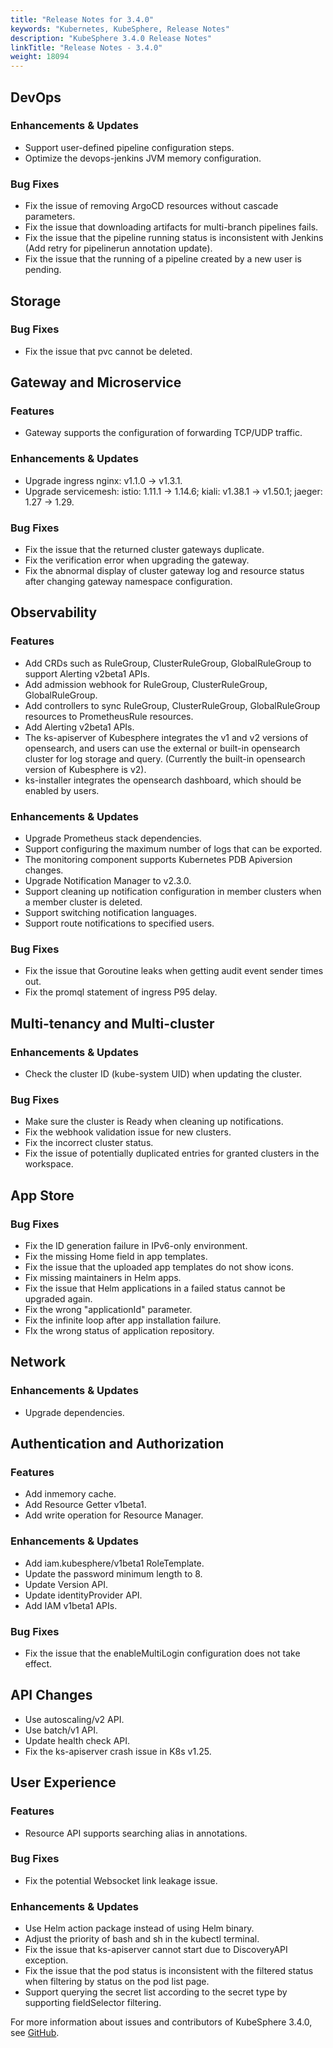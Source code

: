 ```yaml
---
title: "Release Notes for 3.4.0"
keywords: "Kubernetes, KubeSphere, Release Notes"
description: "KubeSphere 3.4.0 Release Notes"
linkTitle: "Release Notes - 3.4.0"
weight: 18094
---
```


## DevOps

### Enhancements & Updates

- Support user-defined pipeline configuration steps. 
- Optimize the devops-jenkins JVM memory configuration. 

### Bug Fixes

- Fix the issue of removing ArgoCD resources without cascade parameters.
- Fix the issue that downloading artifacts for multi-branch pipelines fails. 
- Fix the issue that the pipeline running status is inconsistent with Jenkins (Add retry for pipelinerun annotation update). 
- Fix the issue that the running of a pipeline created by a new user is pending. 


## Storage

### Bug Fixes

- Fix the issue that pvc cannot be deleted.

## Gateway and Microservice

### Features

- Gateway supports the configuration of forwarding TCP/UDP traffic.

### Enhancements & Updates

- Upgrade ingress nginx: v1.1.0 -> v1.3.1.
- Upgrade servicemesh: 
istio: 1.11.1 -> 1.14.6; kiali: v1.38.1 -> v1.50.1; jaeger: 1.27 -> 1.29.

### Bug Fixes

- Fix the issue that the returned cluster gateways duplicate. 
- Fix the verification error when upgrading the gateway. 
- Fix the abnormal display of cluster gateway log and resource status after changing gateway namespace configuration. 

## Observability

### Features

- Add CRDs such as RuleGroup, ClusterRuleGroup, GlobalRuleGroup to support Alerting v2beta1 APIs. 
- Add admission webhook for RuleGroup, ClusterRuleGroup, GlobalRuleGroup. 
- Add controllers to sync RuleGroup, ClusterRuleGroup, GlobalRuleGroup resources to PrometheusRule resources. 
- Add Alerting v2beta1 APIs. 
- The ks-apiserver of Kubesphere integrates the v1 and v2 versions of opensearch, and users can use the external or built-in opensearch cluster for log storage and query. (Currently the built-in opensearch version of Kubesphere is v2). 
- ks-installer integrates the opensearch dashboard, which should be enabled by users. 

### Enhancements & Updates
- Upgrade Prometheus stack dependencies. 
- Support configuring the maximum number of logs that can be exported.
- The monitoring component supports Kubernetes PDB Apiversion changes.
- Upgrade Notification Manager to v2.3.0. 
- Support cleaning up notification configuration in member clusters when a member cluster is deleted. 
- Support switching notification languages. 
- Support route notifications to specified users. 

### Bug Fixes

- Fix the issue that Goroutine leaks when getting audit event sender times out.
- Fix the promql statement of ingress P95 delay. 


## Multi-tenancy and Multi-cluster

### Enhancements & Updates

- Check the cluster ID (kube-system UID) when updating the cluster. 

### Bug Fixes

- Make sure the cluster is Ready when cleaning up notifications.
- Fix the webhook validation issue for new clusters. 
- Fix the incorrect cluster status. 
- Fix the issue of potentially duplicated entries for granted clusters in the workspace.


## App Store

### Bug Fixes

- Fix the ID generation failure in IPv6-only environment. 
- Fix the missing Home field in app templates. 
- Fix the issue that the uploaded app templates do not show icons.
- Fix missing maintainers in Helm apps. 
- Fix the issue that Helm applications in a failed status cannot be upgraded again. 
- Fix the wrong "applicationId" parameter. 
- Fix the infinite loop after app installation failure. 
- FIx the wrong status of application repository. 


## Network

### Enhancements & Updates

- Upgrade dependencies.


## Authentication and Authorization

### Features

- Add inmemory cache.
- Add Resource Getter v1beta1.
- Add write operation for Resource Manager. 

### Enhancements & Updates

- Add iam.kubesphere/v1beta1 RoleTemplate.
- Update the password minimum length to 8.
- Update Version API.
- Update identityProvider API. 
- Add IAM v1beta1 APIs. 

### Bug Fixes

- Fix the issue that the enableMultiLogin configuration does not take effect.

## API Changes

- Use autoscaling/v2 API.
- Use batch/v1 API. 
- Update health check API.
- Fix the ks-apiserver crash issue in K8s v1.25.


## User Experience

### Features

- Resource API supports searching alias in annotations. 

### Bug Fixes

- Fix the potential Websocket link leakage issue. 

### Enhancements & Updates
- Use Helm action package instead of using Helm binary.  
- Adjust the priority of bash and sh in the kubectl terminal.
- Fix the issue that ks-apiserver cannot start due to DiscoveryAPI exception.
- Fix the issue that the pod status is inconsistent with the filtered status when filtering by status on the pod list page. 
- Support querying the secret list according to the secret type by supporting fieldSelector filtering.

For more information about issues and contributors of KubeSphere 3.4.0, see [GitHub](https://github.com/whenegghitsrock/kubesphere-carryon/blob/master/CHANGELOG/CHANGELOG-3.4.0.md).